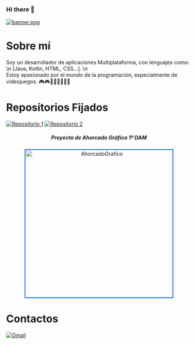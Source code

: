 ### Hi there 👋
[![banner.png](https://i.postimg.cc/5yxBZgGF/banner.png)](https://postimg.cc/WFHqZGs2)

# Sobre mí

Soy un desarrollador de aplicaciones Multiplataforma, con lenguajes como: \n
[Java, Kotlin, HTML, CSS...]. \n                                                       
Estoy apasionado por el mundo de la programación, especialmente de videojuegos.
🎮​🎮​👨🏻‍💻​👨🏻‍💻​

# Repositorios Fijados
[![Repositorio 1](https://img.shields.io/badge/Repositorio%201-%234AACC5?style=for-the-badge&logo=github&logoColor=white)](https://github.com/DeLaKruz/AhorcadoGrafico) 
[![Repositorio 2](https://img.shields.io/badge/Repositorio%202-%234AACC5?style=for-the-badge&logo=github&logoColor=white)](https://github.com/DeLaKruz/PMDM_YDLCGB)

<div align="center">
  <h5>Proyecto de Ahorcado Gráfico 1º DAM</h5>
  <a href="https://github.com/DeLaKruz/AhorcadoGrafico">
    <img src="https://i.postimg.cc/rpT50cCL/Captura-de-pantalla-2023-10-04-234026.png" alt="AhorcadoGrafico" width="400" style="border: 2px solid #007BFF; transition: transform 0.2s;">
  </a>
</div>

# Contactos
[![Gmail](https://img.shields.io/badge/Gmail-D14836?style=for-the-badge&logo=gmail&logoColor=white)](mailto:yerayg466@gmail.com)
